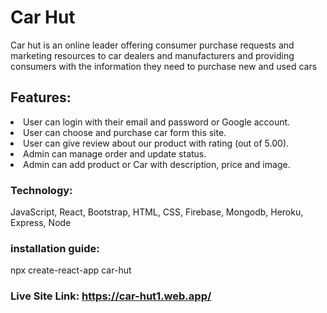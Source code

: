 # Car Hut
Car hut is an online leader offering consumer purchase requests and marketing resources to car dealers and manufacturers and providing consumers with the information they need to purchase new and used cars

## Features: 
<li>User can login with their email and password or Google account.</li>
<li>User can choose and purchase car form this site.</li>
<li>User can give review about our product with rating (out of 5.00).</li>
<li>Admin can manage order and update status.</li>
<li>Admin can add product or Car with description, price and image.</li>

### Technology:
JavaScript, React, Bootstrap, HTML, CSS, Firebase, Mongodb, Heroku, Express, Node

### installation guide:
npx create-react-app car-hut

### Live Site Link: https://car-hut1.web.app/